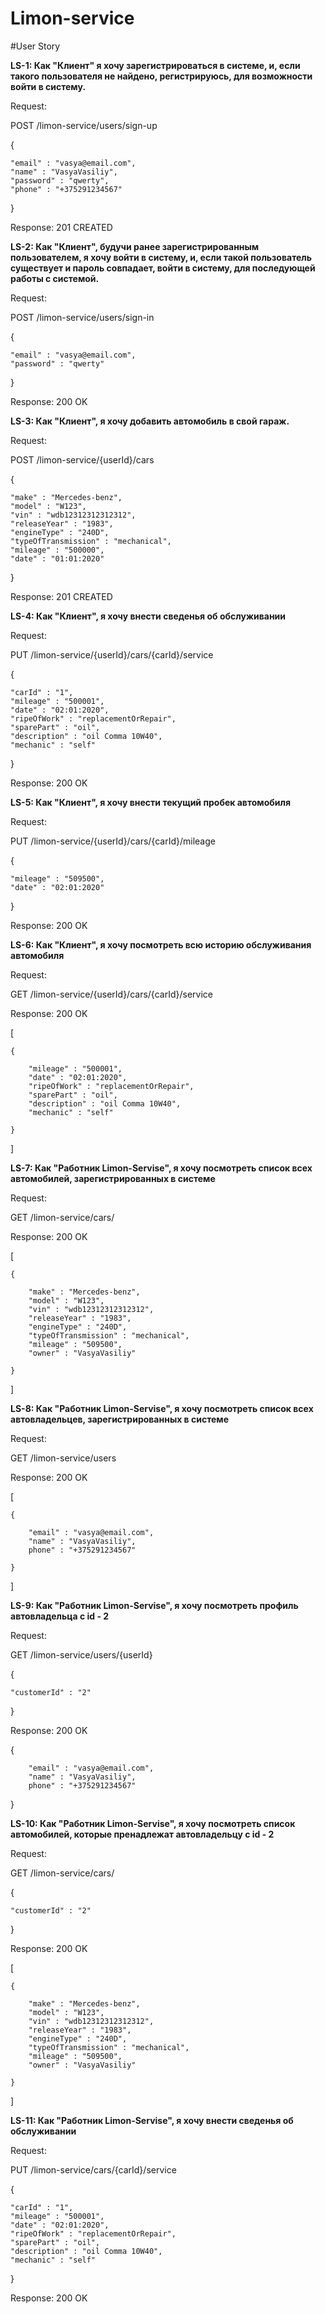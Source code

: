 # Limon-service

#User Story

**LS-1: Как "Клиент" я хочу зарегистрироваться в системе, и, если такого пользователя не найдено, регистрируюсь, для возможности войти в систему.**
      
Request:

POST /limon-service/users/sign-up

{

    "email" : "vasya@email.com",
    "name" : "VasyaVasiliy",
    "password" : "qwerty",
    "phone" : "+375291234567"
  
}

Response: 201 CREATED


**LS-2: Как "Клиент", будучи ранее зарегистрированным пользователем, я хочу войти в систему, и, если такой пользователь существует и пароль совпадает, войти в систему, для последующей работы с системой.**
      
Request:
      
POST /limon-service/users/sign-in
      
{

    "email" : "vasya@email.com",
    "password" : "qwerty"
      
}
      
Response: 200 OK

      
**LS-3: Как "Клиент", я хочу добавить автомобиль в свой гараж.**

Request:
      
POST /limon-service/{userId}/cars

{

    "make" : "Mercedes-benz",
    "model" : "W123",
    "vin" : "wdb12312312312312",
    "releaseYear" : "1983",
    "engineType" : "240D",
    "typeOfTransmission" : "mechanical",
    "mileage" : "500000",
    "date" : "01:01:2020"
    

}

Response: 201 CREATED

**LS-4: Как "Клиент", я хочу внести сведенья об обслуживании**

Request:
 
PUT /limon-service/{userId}/cars/{carId}/service

{

    "carId" : "1",
    "mileage" : "500001",
    "date" : "02:01:2020",
    "ripeOfWork" : "replacementOrRepair",
    "sparePart" : "oil",
    "description" : "oil Comma 10W40",
    "mechanic" : "self"

}

Response: 200 OK

**LS-5: Как "Клиент", я хочу внести текущий пробек автомобиля**

Request:
 
PUT /limon-service/{userId}/cars/{carId}/mileage

{

    "mileage" : "509500",
    "date" : "02:01:2020"

}

Response: 200 OK


**LS-6: Как "Клиент", я хочу посмотреть всю историю обслуживания автомобиля**

Request:
 
GET /limon-service/{userId}/cars/{carId}/service

Response: 200 OK

[

    {

        "mileage" : "500001",
        "date" : "02:01:2020",
        "ripeOfWork" : "replacementOrRepair",
        "sparePart" : "oil",
        "description" : "oil Comma 10W40",
        "mechanic" : "self"

    }

]


**LS-7: Как "Работник Limon-Servise", я хочу посмотреть список всех автомобилей, зарегистрированных в системе**

Request:
 
GET /limon-service/cars/

Response: 200 OK

[

    {

        "make" : "Mercedes-benz",
        "model" : "W123",
        "vin" : "wdb12312312312312",
        "releaseYear" : "1983",
        "engineType" : "240D",
        "typeOfTransmission" : "mechanical",
        "mileage" : "509500",
        "owner" : "VasyaVasiliy"

    }

]


**LS-8: Как "Работник Limon-Servise", я хочу посмотреть список всех автовладельцев, зарегистрированных в системе**

Request:

GET /limon-service/users

Response: 200 OK

[

    {

        "email" : "vasya@email.com",
        "name" : "VasyaVasiliy",
        phone" : "+375291234567"

    }

]


**LS-9: Как "Работник Limon-Servise", я хочу посмотреть профиль автовладельца с id - 2**

Request:

GET /limon-service/users/{userId}

{

    "customerId" : "2"

}

Response: 200 OK

{

        "email" : "vasya@email.com",
        "name" : "VasyaVasiliy",
        phone" : "+375291234567"

}


**LS-10: Как "Работник Limon-Servise", я хочу посмотреть список автомобилей, которые пренадлежат автовладельцу с id - 2**

Request:

GET /limon-service/cars/

{

    "customerId" : "2"

}

Response: 200 OK

[

    {

        "make" : "Mercedes-benz",
        "model" : "W123",
        "vin" : "wdb12312312312312",
        "releaseYear" : "1983",
        "engineType" : "240D",
        "typeOfTransmission" : "mechanical",
        "mileage" : "509500",
        "owner" : "VasyaVasiliy"

    }

]


**LS-11: Как "Работник Limon-Servise", я хочу внести сведенья об обслуживании**
                                       
Request:
                                        
PUT /limon-service/cars/{carId}/service
                                   
{

    "carId" : "1",
    "mileage" : "500001",
    "date" : "02:01:2020",
    "ripeOfWork" : "replacementOrRepair",
    "sparePart" : "oil",
    "description" : "oil Comma 10W40",
    "mechanic" : "self"
                                       
}
                                       
Response: 200 OK